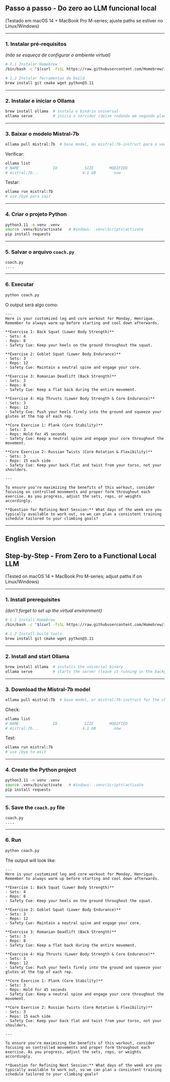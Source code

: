 ## Passo a passo - Do zero ao LLM funcional local
(Testado em macOS 14 + MacBook Pro M-series; ajuste paths se estiver no Linux/Windows)

---

### 1. Instalar pré-requisitos
*(não se esqueça de configurar o ambiente virtual)*

```bash
# 1.1 Instalar Homebrew
/bin/bash -c "$(curl -fsSL https://raw.githubusercontent.com/Homebrew/install/HEAD/install.sh)"

# 1.2 Instalar ferramentas de build
brew install git cmake wget python@3.11
```

---

### 2. Instalar e iniciar o Ollama

```bash
brew install ollama  # instala o binário universal
ollama serve         # inicia o servidor (deixe rodando em segundo plano - porta 11434)
```

---

### 3. Baixar o modelo Mistral-7b

```bash
ollama pull mistral:7b  # base model, ou mistral:7b-instruct para a variante de chat "instruct"
```

Verificar:

```bash
ollama list
# NAME               ID            SIZE       MODIFIED
# mistral:7b...                   4.1 GB        now
```

Testar:

```bash
ollama run mistral:7b
# use /bye para sair
```

---

### 4. Criar o projeto Python

```bash
python3.11 -m venv .venv
source .venv/bin/activate   # Windows: .venv\Scripts\activate
pip install requests
```

---

### 5. Salvar o arquivo `coach.py`

```text
coach.py
....
```

---

### 6. Executar

```bash
python coach.py
```

O output será algo como:

```text
---
Here is your customized leg and core workout for Monday, Henrique. Remember to always warm up before starting and cool down afterwards.

**Exercise 1: Back Squat (Lower Body Strength)**
- Sets: 4
- Reps: 8
- Safety Cue: Keep your heels on the ground throughout the squat.

**Exercise 2: Goblet Squat (Lower Body Endurance)**
- Sets: 3
- Reps: 12
- Safety Cue: Maintain a neutral spine and engage your core.

**Exercise 3: Romanian Deadlift (Back Strength)**
- Sets: 3
- Reps: 8
- Safety Cue: Keep a flat back during the entire movement.

**Exercise 4: Hip Thrusts (Lower Body Strength & Core Endurance)**
- Sets: 3
- Reps: 12
- Safety Cue: Push your heels firmly into the ground and squeeze your glutes at the top of each rep.

**Core Exercise 1: Plank (Core Stability)**
- Sets: 3
- Reps: Hold for 45 seconds
- Safety Cue: Keep a neutral spine and engage your core throughout the movement.

**Core Exercise 2: Russian Twists (Core Rotation & Flexibility)**
- Sets: 3
- Reps: 15 each side
- Safety Cue: Keep your back flat and twist from your torso, not your shoulders.

---

To ensure you're maximizing the benefits of this workout, consider focusing on controlled movements and proper form throughout each exercise. As you progress, adjust the sets, reps, or weights accordingly.

**Question for Refining Next Session:** What days of the week are you typically available to work out, so we can plan a consistent training schedule tailored to your climbing goals?
```

---

## English Version

## Step-by-Step - From Zero to a Functional Local LLM
(Tested on macOS 14 + MacBook Pro M-series; adjust paths if on Linux/Windows)

---

### 1. Install prerequisites
*(don't forget to set up the virtual environment)*

```bash
# 1.1 Install Homebrew
/bin/bash -c "$(curl -fsSL https://raw.githubusercontent.com/Homebrew/install/HEAD/install.sh)"

# 1.2 Install build tools
brew install git cmake wget python@3.11
```

---

### 2. Install and start Ollama

```bash
brew install ollama  # installs the universal binary
ollama serve         # starts the server (leave it running in the background - port 11434)
```

---

### 3. Download the Mistral-7b model

```bash
ollama pull mistral:7b  # base model, or mistral:7b-instruct for the chat "instruct" variant
```

Check:

```bash
ollama list
# NAME               ID            SIZE       MODIFIED
# mistral:7b...                   4.1 GB        now
```

Test:

```bash
ollama run mistral:7b
# use /bye to exit
```

---

### 4. Create the Python project

```bash
python3.11 -m venv .venv
source .venv/bin/activate   # Windows: .venv\Scripts\activate
pip install requests
```

---

### 5. Save the `coach.py` file

```text
coach.py
....
```

---

### 6. Run

```bash
python coach.py
```

The output will look like:

```text
---
Here is your customized leg and core workout for Monday, Henrique. Remember to always warm up before starting and cool down afterwards.

**Exercise 1: Back Squat (Lower Body Strength)**
- Sets: 4
- Reps: 8
- Safety Cue: Keep your heels on the ground throughout the squat.

**Exercise 2: Goblet Squat (Lower Body Endurance)**
- Sets: 3
- Reps: 12
- Safety Cue: Maintain a neutral spine and engage your core.

**Exercise 3: Romanian Deadlift (Back Strength)**
- Sets: 3
- Reps: 8
- Safety Cue: Keep a flat back during the entire movement.

**Exercise 4: Hip Thrusts (Lower Body Strength & Core Endurance)**
- Sets: 3
- Reps: 12
- Safety Cue: Push your heels firmly into the ground and squeeze your glutes at the top of each rep.

**Core Exercise 1: Plank (Core Stability)**
- Sets: 3
- Reps: Hold for 45 seconds
- Safety Cue: Keep a neutral spine and engage your core throughout the movement.

**Core Exercise 2: Russian Twists (Core Rotation & Flexibility)**
- Sets: 3
- Reps: 15 each side
- Safety Cue: Keep your back flat and twist from your torso, not your shoulders.

---

To ensure you're maximizing the benefits of this workout, consider focusing on controlled movements and proper form throughout each exercise. As you progress, adjust the sets, reps, or weights accordingly.

**Question for Refining Next Session:** What days of the week are you typically available to work out, so we can plan a consistent training schedule tailored to your climbing goals?
```

